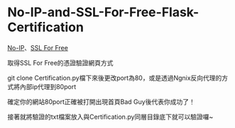# No-IP-and-SSL-For-Free-Flask-Certification

[No-IP](https://www.noip.com)、[SSL For Free](https://www.sslforfree.com)

取得SSL For Free的憑證驗證網頁方式

git clone Certification.py檔下來後更改port為80，或是透過Ngnix反向代理的方式將內部ip代理到80port

確定你的網站80port正確被打開出現首頁Bad Guy後代表你成功了！

接著就將驗證的txt檔案放入與Certification.py同層目錄底下就可以驗證囉~
